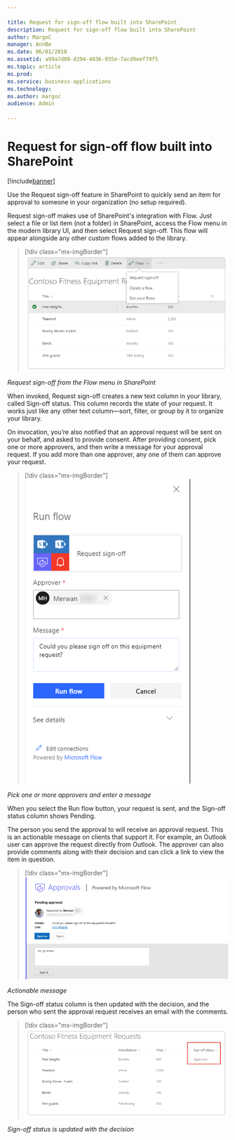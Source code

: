 ```yaml
---

title: Request for sign-off flow built into SharePoint
description: Request for sign-off flow built into SharePoint
author: MargoC
manager: AnnBe
ms.date: 06/01/2018
ms.assetid: a99a7d09-d394-4936-935e-7acd9eef79f5
ms.topic: article
ms.prod: 
ms.service: business-applications
ms.technology: 
ms.author: margoc
audience: Admin

---
```

#  Request for sign-off flow built into SharePoint




[!include[banner](../../includes/banner.md)]

Use the Request sign-off feature in SharePoint to quickly send an item for
approval to someone in your organization (no setup required).

Request sign-off makes use of SharePoint's integration with Flow. Just select a
file or list item (not a folder) in SharePoint, access the Flow menu in the
modern library UI, and then select Request sign-off. This flow will appear
alongside any other custom flows added to the library.

> [!div class="mx-imgBorder"] 
> ![A screenshot showing how to request sign-off from the Flow menu in SharePoint](media/request-sign-off-flow-built-into-sharepoint-1.png "A screenshot showing how to request sign-off from the Flow menu in SharePoint")
<!-- Picture 21 -->


*Request sign-off from the Flow menu in SharePoint*

When invoked, Request sign-off creates a new text column in your library, called
Sign-off status. This column records the state of your request. It works just
like any other text column—sort, filter, or group by it to organize your
library.

On invocation, you’re also notified that an approval request will be sent on
your behalf, and asked to provide consent. After providing consent, pick one or
more approvers, and then write a message for your approval request. If you add
more than one approver, any one of them can approve your request.

> [!div class="mx-imgBorder"] 
> ![A screenshot showing that users can pick one or more approvers and send them a message before running flow](media/request-sign-off-flow-built-into-sharepoint-2.png "A screenshot showing that users can pick one or more approvers and send them a message before running flow")
<!-- Picture 1 -->


*Pick one or more approvers and enter a message*

When you select the Run flow button, your request is sent, and the Sign-off
status column shows Pending.

The person you send the approval to will receive an approval request. This is an
actionable message on clients that support it. For example, an Outlook user can
approve the request directly from Outlook. The approver can also provide
comments along with their decision and can click a link to view the item in
question.

> [!div class="mx-imgBorder"] 
> ![A screenshot with an actionable response from an approver, powered by Microsoft Flow](media/request-sign-off-flow-built-into-sharepoint-3.png "A screenshot with an actionable response from an approver, powered by Microsoft Flow")
<!-- AppPlat_Request_Sign_Off_3.png -->


*Actionable message*

The Sign-off status column is then updated with the decision, and the person who
sent the approval request receives an email with the comments.

> [!div class="mx-imgBorder"] 
> ![A screenshot showing sign-off status on a list of requests](media/request-sign-off-flow-built-into-sharepoint-4.png "A screenshot showing sign-off status on a list of requests")
<!-- Picture 23 -->


*Sign-off status is updated with the decision*
